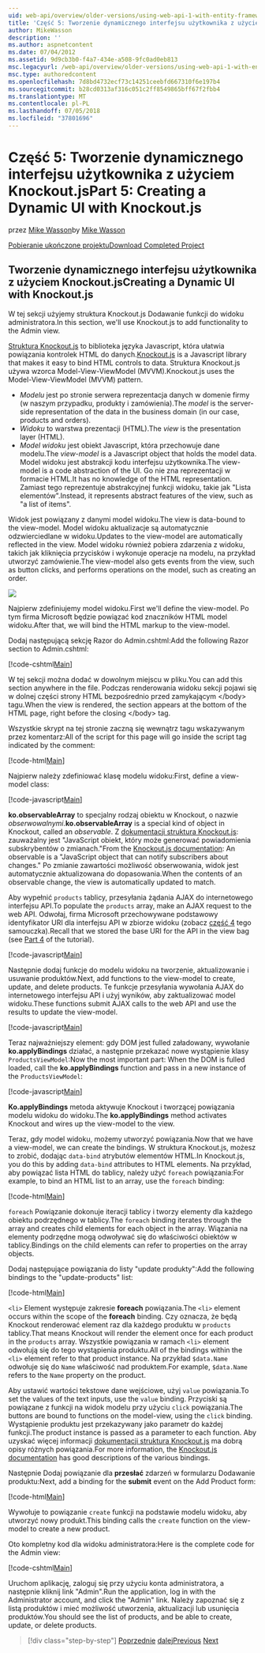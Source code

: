 ```yaml
---
uid: web-api/overview/older-versions/using-web-api-1-with-entity-framework-5/using-web-api-with-entity-framework-part-5
title: 'Część 5: Tworzenie dynamicznego interfejsu użytkownika z użyciem Knockout.js | Dokumentacja firmy Microsoft'
author: MikeWasson
description: ''
ms.author: aspnetcontent
ms.date: 07/04/2012
ms.assetid: 9d9cb3b0-f4a7-434e-a508-9fc0ad0eb813
msc.legacyurl: /web-api/overview/older-versions/using-web-api-1-with-entity-framework-5/using-web-api-with-entity-framework-part-5
msc.type: authoredcontent
ms.openlocfilehash: 7d8bd4732ecf73c14251ceebfd667310f6e197b4
ms.sourcegitcommit: b28cd0313af316c051c2ff8549865bff67f2fbb4
ms.translationtype: MT
ms.contentlocale: pl-PL
ms.lasthandoff: 07/05/2018
ms.locfileid: "37801696"
---
```

<a name="part-5-creating-a-dynamic-ui-with-knockoutjs"></a><span data-ttu-id="906d2-102">Część 5: Tworzenie dynamicznego interfejsu użytkownika z użyciem Knockout.js</span><span class="sxs-lookup"><span data-stu-id="906d2-102">Part 5: Creating a Dynamic UI with Knockout.js</span></span>
====================
<span data-ttu-id="906d2-103">przez [Mike Wasson](https://github.com/MikeWasson)</span><span class="sxs-lookup"><span data-stu-id="906d2-103">by [Mike Wasson](https://github.com/MikeWasson)</span></span>

[<span data-ttu-id="906d2-104">Pobieranie ukończone projektu</span><span class="sxs-lookup"><span data-stu-id="906d2-104">Download Completed Project</span></span>](http://code.msdn.microsoft.com/ASP-NET-Web-API-with-afa30545)

## <a name="creating-a-dynamic-ui-with-knockoutjs"></a><span data-ttu-id="906d2-105">Tworzenie dynamicznego interfejsu użytkownika z użyciem Knockout.js</span><span class="sxs-lookup"><span data-stu-id="906d2-105">Creating a Dynamic UI with Knockout.js</span></span>

<span data-ttu-id="906d2-106">W tej sekcji użyjemy struktura Knockout.js Dodawanie funkcji do widoku administratora.</span><span class="sxs-lookup"><span data-stu-id="906d2-106">In this section, we'll use Knockout.js to add functionality to the Admin view.</span></span>

<span data-ttu-id="906d2-107">[Struktura Knockout.js](http://knockoutjs.com/) to biblioteka języka Javascript, która ułatwia powiązania kontrolek HTML do danych.</span><span class="sxs-lookup"><span data-stu-id="906d2-107">[Knockout.js](http://knockoutjs.com/) is a Javascript library that makes it easy to bind HTML controls to data.</span></span> <span data-ttu-id="906d2-108">Struktura Knockout.js używa wzorca Model-View-ViewModel (MVVM).</span><span class="sxs-lookup"><span data-stu-id="906d2-108">Knockout.js uses the Model-View-ViewModel (MVVM) pattern.</span></span>

- <span data-ttu-id="906d2-109">*Modelu* jest po stronie serwera reprezentacja danych w domenie firmy (w naszym przypadku, produkty i zamówienia).</span><span class="sxs-lookup"><span data-stu-id="906d2-109">The *model* is the server-side representation of the data in the business domain (in our case, products and orders).</span></span>
- <span data-ttu-id="906d2-110">*Widoku* to warstwa prezentacji (HTML).</span><span class="sxs-lookup"><span data-stu-id="906d2-110">The *view* is the presentation layer (HTML).</span></span>
- <span data-ttu-id="906d2-111">*Model widoku* jest obiekt Javascript, która przechowuje dane modelu.</span><span class="sxs-lookup"><span data-stu-id="906d2-111">The *view-model* is a Javascript object that holds the model data.</span></span> <span data-ttu-id="906d2-112">Model widoku jest abstrakcji kodu interfejsu użytkownika.</span><span class="sxs-lookup"><span data-stu-id="906d2-112">The view-model is a code abstraction of the UI.</span></span> <span data-ttu-id="906d2-113">Go nie zna reprezentacji w formacie HTML.</span><span class="sxs-lookup"><span data-stu-id="906d2-113">It has no knowledge of the HTML representation.</span></span> <span data-ttu-id="906d2-114">Zamiast tego reprezentuje abstrakcyjnej funkcji widoku, takie jak "Lista elementów".</span><span class="sxs-lookup"><span data-stu-id="906d2-114">Instead, it represents abstract features of the view, such as "a list of items".</span></span>

<span data-ttu-id="906d2-115">Widok jest powiązany z danymi model widoku.</span><span class="sxs-lookup"><span data-stu-id="906d2-115">The view is data-bound to the view-model.</span></span> <span data-ttu-id="906d2-116">Model widoku aktualizacje są automatycznie odzwierciedlane w widoku.</span><span class="sxs-lookup"><span data-stu-id="906d2-116">Updates to the view-model are automatically reflected in the view.</span></span> <span data-ttu-id="906d2-117">Model widoku również pobiera zdarzenia z widoku, takich jak kliknięcia przycisków i wykonuje operacje na modelu, na przykład utworzyć zamówienie.</span><span class="sxs-lookup"><span data-stu-id="906d2-117">The view-model also gets events from the view, such as button clicks, and performs operations on the model, such as creating an order.</span></span>

![](using-web-api-with-entity-framework-part-5/_static/image1.png)

<span data-ttu-id="906d2-118">Najpierw zdefiniujemy model widoku.</span><span class="sxs-lookup"><span data-stu-id="906d2-118">First we'll define the view-model.</span></span> <span data-ttu-id="906d2-119">Po tym firma Microsoft będzie powiązać kod znaczników HTML model widoku.</span><span class="sxs-lookup"><span data-stu-id="906d2-119">After that, we will bind the HTML markup to the view-model.</span></span>

<span data-ttu-id="906d2-120">Dodaj następującą sekcję Razor do Admin.cshtml:</span><span class="sxs-lookup"><span data-stu-id="906d2-120">Add the following Razor section to Admin.cshtml:</span></span>

[!code-cshtml[Main](using-web-api-with-entity-framework-part-5/samples/sample1.cshtml)]

<span data-ttu-id="906d2-121">W tej sekcji można dodać w dowolnym miejscu w pliku.</span><span class="sxs-lookup"><span data-stu-id="906d2-121">You can add this section anywhere in the file.</span></span> <span data-ttu-id="906d2-122">Podczas renderowania widoku sekcji pojawi się w dolnej części strony HTML bezpośrednio przed zamykającym &lt;/body&gt; tagu.</span><span class="sxs-lookup"><span data-stu-id="906d2-122">When the view is rendered, the section appears at the bottom of the HTML page, right before the closing &lt;/body&gt; tag.</span></span>

<span data-ttu-id="906d2-123">Wszystkie skrypt na tej stronie zaczną się wewnątrz tagu wskazywanym przez komentarz:</span><span class="sxs-lookup"><span data-stu-id="906d2-123">All of the script for this page will go inside the script tag indicated by the comment:</span></span>

[!code-html[Main](using-web-api-with-entity-framework-part-5/samples/sample2.html)]

<span data-ttu-id="906d2-124">Najpierw należy zdefiniować klasę modelu widoku:</span><span class="sxs-lookup"><span data-stu-id="906d2-124">First, define a view-model class:</span></span>

[!code-javascript[Main](using-web-api-with-entity-framework-part-5/samples/sample3.js)]

<span data-ttu-id="906d2-125">**ko.observableArray** to specjalny rodzaj obiektu w Knockout, o nazwie *obserwowalnymi*.</span><span class="sxs-lookup"><span data-stu-id="906d2-125">**ko.observableArray** is a special kind of object in Knockout, called an *observable*.</span></span> <span data-ttu-id="906d2-126">Z [dokumentacji struktura Knockout.js](http://knockoutjs.com/documentation/observables.html): zauważalny jest "JavaScript obiekt, który może generować powiadomienia subskrybentów o zmianach."</span><span class="sxs-lookup"><span data-stu-id="906d2-126">From the [Knockout.js documentation](http://knockoutjs.com/documentation/observables.html): An observable is a "JavaScript object that can notify subscribers about changes."</span></span> <span data-ttu-id="906d2-127">Po zmianie zawartości możliwość obserwowania, widok jest automatycznie aktualizowana do dopasowania.</span><span class="sxs-lookup"><span data-stu-id="906d2-127">When the contents of an observable change, the view is automatically updated to match.</span></span>

<span data-ttu-id="906d2-128">Aby wypełnić `products` tablicy, przesyłania żądania AJAX do internetowego interfejsu API.</span><span class="sxs-lookup"><span data-stu-id="906d2-128">To populate the `products` array, make an AJAX request to the web API.</span></span> <span data-ttu-id="906d2-129">Odwołaj, firma Microsoft przechowywane podstawowy identyfikator URI dla interfejsu API w zbiorze widoku (zobacz [część 4](using-web-api-with-entity-framework-part-4.md) tego samouczka).</span><span class="sxs-lookup"><span data-stu-id="906d2-129">Recall that we stored the base URI for the API in the view bag (see [Part 4](using-web-api-with-entity-framework-part-4.md) of the tutorial).</span></span>

[!code-javascript[Main](using-web-api-with-entity-framework-part-5/samples/sample4.js?highlight=5)]

<span data-ttu-id="906d2-130">Następnie dodaj funkcje do modelu widoku na tworzenie, aktualizowanie i usuwanie produktów.</span><span class="sxs-lookup"><span data-stu-id="906d2-130">Next, add functions to the view-model to create, update, and delete products.</span></span> <span data-ttu-id="906d2-131">Te funkcje przesyłania wywołania AJAX do internetowego interfejsu API i użyj wyników, aby zaktualizować model widoku.</span><span class="sxs-lookup"><span data-stu-id="906d2-131">These functions submit AJAX calls to the web API and use the results to update the view-model.</span></span>

[!code-javascript[Main](using-web-api-with-entity-framework-part-5/samples/sample5.js?highlight=7)]

<span data-ttu-id="906d2-132">Teraz najważniejszy element: gdy DOM jest fulled załadowany, wywołanie **ko.applyBindings** działać, a następnie przekazać nowe wystąpienie klasy `ProductsViewModel`:</span><span class="sxs-lookup"><span data-stu-id="906d2-132">Now the most important part: When the DOM is fulled loaded, call the **ko.applyBindings** function and pass in a new instance of the `ProductsViewModel`:</span></span>

[!code-javascript[Main](using-web-api-with-entity-framework-part-5/samples/sample6.js)]

<span data-ttu-id="906d2-133">**Ko.applyBindings** metoda aktywuje Knockout i tworzącej powiązania modelu widoku do widoku.</span><span class="sxs-lookup"><span data-stu-id="906d2-133">The **ko.applyBindings** method activates Knockout and wires up the view-model to the view.</span></span>

<span data-ttu-id="906d2-134">Teraz, gdy model widoku, możemy utworzyć powiązania.</span><span class="sxs-lookup"><span data-stu-id="906d2-134">Now that we have a view-model, we can create the bindings.</span></span> <span data-ttu-id="906d2-135">W struktura Knockout.js, możesz to zrobić, dodając `data-bind` atrybutów elementów HTML.</span><span class="sxs-lookup"><span data-stu-id="906d2-135">In Knockout.js, you do this by adding `data-bind` attributes to HTML elements.</span></span> <span data-ttu-id="906d2-136">Na przykład, aby powiązać lista HTML do tablicy, należy użyć `foreach` powiązania:</span><span class="sxs-lookup"><span data-stu-id="906d2-136">For example, to bind an HTML list to an array, use the `foreach` binding:</span></span>

[!code-html[Main](using-web-api-with-entity-framework-part-5/samples/sample7.html?highlight=1)]

<span data-ttu-id="906d2-137">`foreach` Powiązanie dokonuje iteracji tablicy i tworzy elementy dla każdego obiektu podrzędnego w tablicy.</span><span class="sxs-lookup"><span data-stu-id="906d2-137">The `foreach` binding iterates through the array and creates child elements for each object in the array.</span></span> <span data-ttu-id="906d2-138">Wiązania na elementy podrzędne mogą odwoływać się do właściwości obiektów w tablicy.</span><span class="sxs-lookup"><span data-stu-id="906d2-138">Bindings on the child elements can refer to properties on the array objects.</span></span>

<span data-ttu-id="906d2-139">Dodaj następujące powiązania do listy "update produkty":</span><span class="sxs-lookup"><span data-stu-id="906d2-139">Add the following bindings to the "update-products" list:</span></span>

[!code-html[Main](using-web-api-with-entity-framework-part-5/samples/sample8.html)]

<span data-ttu-id="906d2-140">`<li>` Element występuje zakresie **foreach** powiązania.</span><span class="sxs-lookup"><span data-stu-id="906d2-140">The `<li>` element occurs within the scope of the **foreach** binding.</span></span> <span data-ttu-id="906d2-141">Czy oznacza, że będą Knockout renderować element raz dla każdego produktu w `products` tablicy.</span><span class="sxs-lookup"><span data-stu-id="906d2-141">That means Knockout will render the element once for each product in the `products` array.</span></span> <span data-ttu-id="906d2-142">Wszystkie powiązania w ramach `<li>` element odwołują się do tego wystąpienia produktu.</span><span class="sxs-lookup"><span data-stu-id="906d2-142">All of the bindings within the `<li>` element refer to that product instance.</span></span> <span data-ttu-id="906d2-143">Na przykład `$data.Name` odwołuje się do `Name` właściwość nad produktem.</span><span class="sxs-lookup"><span data-stu-id="906d2-143">For example, `$data.Name` refers to the `Name` property on the product.</span></span>

<span data-ttu-id="906d2-144">Aby ustawić wartości tekstowe dane wejściowe, użyj `value` powiązania.</span><span class="sxs-lookup"><span data-stu-id="906d2-144">To set the values of the text inputs, use the `value` binding.</span></span> <span data-ttu-id="906d2-145">Przyciski są powiązane z funkcji na widok modelu przy użyciu `click` powiązania.</span><span class="sxs-lookup"><span data-stu-id="906d2-145">The buttons are bound to functions on the model-view, using the `click` binding.</span></span> <span data-ttu-id="906d2-146">Wystąpienie produktu jest przekazywany jako parametr do każdej funkcji.</span><span class="sxs-lookup"><span data-stu-id="906d2-146">The product instance is passed as a parameter to each function.</span></span> <span data-ttu-id="906d2-147">Aby uzyskać więcej informacji [dokumentacji struktura Knockout.js](http://knockoutjs.com/documentation/observables.html) ma dobrą opisy różnych powiązania.</span><span class="sxs-lookup"><span data-stu-id="906d2-147">For more information, the [Knockout.js documentation](http://knockoutjs.com/documentation/observables.html) has good descriptions of the various bindings.</span></span>

<span data-ttu-id="906d2-148">Następnie Dodaj powiązanie dla **przesłać** zdarzeń w formularzu Dodawanie produktu:</span><span class="sxs-lookup"><span data-stu-id="906d2-148">Next, add a binding for the **submit** event on the Add Product form:</span></span>

[!code-html[Main](using-web-api-with-entity-framework-part-5/samples/sample9.html)]

<span data-ttu-id="906d2-149">Wywołuje to powiązanie `create` funkcji na podstawie modelu widoku, aby utworzyć nowy produkt.</span><span class="sxs-lookup"><span data-stu-id="906d2-149">This binding calls the `create` function on the view-model to create a new product.</span></span>

<span data-ttu-id="906d2-150">Oto kompletny kod dla widoku administratora:</span><span class="sxs-lookup"><span data-stu-id="906d2-150">Here is the complete code for the Admin view:</span></span>

[!code-cshtml[Main](using-web-api-with-entity-framework-part-5/samples/sample10.cshtml)]

<span data-ttu-id="906d2-151">Uruchom aplikację, zaloguj się przy użyciu konta administratora, a następnie kliknij link "Admin".</span><span class="sxs-lookup"><span data-stu-id="906d2-151">Run the application, log in with the Administrator account, and click the "Admin" link.</span></span> <span data-ttu-id="906d2-152">Należy zapoznać się z listą produktów i mieć możliwość utworzenia, aktualizacji lub usunięcia produktów.</span><span class="sxs-lookup"><span data-stu-id="906d2-152">You should see the list of products, and be able to create, update, or delete products.</span></span>

> [!div class="step-by-step"]
> <span data-ttu-id="906d2-153">[Poprzednie](using-web-api-with-entity-framework-part-4.md)
> [dalej](using-web-api-with-entity-framework-part-6.md)</span><span class="sxs-lookup"><span data-stu-id="906d2-153">[Previous](using-web-api-with-entity-framework-part-4.md)
[Next](using-web-api-with-entity-framework-part-6.md)</span></span>
